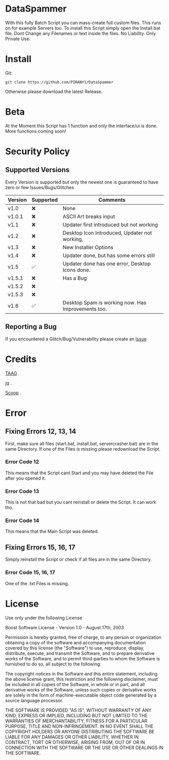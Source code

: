 # DataSpammer
With this fully Batch Script you can mass-create full custom files. This runs on for example Servers too.
To install this Script simply open the Install.bat file.
Dont Change any Filenames or text inside the files.
No Liability.
Only Private Use.

# Install
Git:
```
git clone https://github.com/PIRANY1/DataSpammer
```
Otherwise please download the latest Release.
# Beta
At the Moment this Script has 1 function and only the interface/ui is done.
More functions coming soon!

# Security Policy

## Supported Versions

Every Version is supported but only the newest one is guaranteed to have zero or few Issues/Bugs/Glitches

|Version | Supported          |Comments                |
|------- | ------------------ |----------------------- |
|v1.0  | :x:|None|
|v1.0.1| :x:|ASCII Art breaks input|
|v1.1|:x:|Updater first introduced but not working|
|v1.2|:x:|Desktop Icon Introduced, Updater not working,|
|v1.3|:x:|New Installer Options| 
|v1.4|:x:|Updater done, but has some errors still| 
|v1.5|✅| Updater done has one error, Desktop Icons done.|
|v1.5.1|:x:| Has a Bug|
|v1.5.2|:x:|
|v1.5.3|:x:|
|v1.6|✅| Desktop Spam is working now. Has Improvements too.|

## Reporting a Bug
If you encountered a Glitch/Bug/Vulnerability please create an [Issue](https://github.com/PIRANY1/DataSpammer/issues)

# Credits
[TAAG](https://patorjk.com/software/taag/)
.

[jq](https://jqlang.github.io/jq/)
.

[Scoop](https://scoop.sh/#/)
.

# Error

## Fixing Errors 12, 13, 14
First, make sure all files (start.bat, install.bat, servercrasher.bat) are in the same Directory. 
If one of the Files is missing please redownload the Script. 

### Error Code 12
This means that the Script cant Start and you may have deleted the File after you opened it.

### Error Code 13
This is not that bad but you cant reinstall or delete the Script. It can work tho.

### Error Code 14
This means that the Main Script was deleted. 

## Fixing Errors 15, 16, 17
Simply reinstall the Script or check if all files are in the same Directory.

### Error Code 15, 16, 17
One of the .txt Files is missing.

# License
Use only under the following License

Boost Software License - Version 1.0 - August 17th, 2003

Permission is hereby granted, free of charge, to any person or organization
obtaining a copy of the software and accompanying documentation covered by
this license (the "Software") to use, reproduce, display, distribute,
execute, and transmit the Software, and to prepare derivative works of the
Software, and to permit third-parties to whom the Software is furnished to
do so, all subject to the following:

The copyright notices in the Software and this entire statement, including
the above license grant, this restriction and the following disclaimer,
must be included in all copies of the Software, in whole or in part, and
all derivative works of the Software, unless such copies or derivative
works are solely in the form of machine-executable object code generated by
a source language processor.

THE SOFTWARE IS PROVIDED "AS IS", WITHOUT WARRANTY OF ANY KIND, EXPRESS OR
IMPLIED, INCLUDING BUT NOT LIMITED TO THE WARRANTIES OF MERCHANTABILITY,
FITNESS FOR A PARTICULAR PURPOSE, TITLE AND NON-INFRINGEMENT. IN NO EVENT
SHALL THE COPYRIGHT HOLDERS OR ANYONE DISTRIBUTING THE SOFTWARE BE LIABLE
FOR ANY DAMAGES OR OTHER LIABILITY, WHETHER IN CONTRACT, TORT OR OTHERWISE,
ARISING FROM, OUT OF OR IN CONNECTION WITH THE SOFTWARE OR THE USE OR OTHER
DEALINGS IN THE SOFTWARE.
